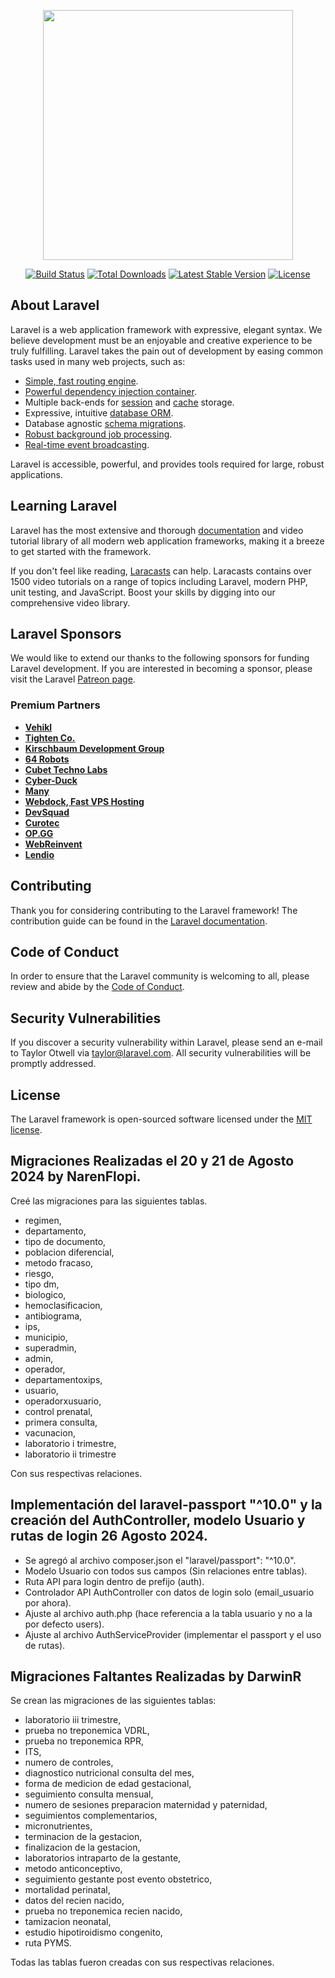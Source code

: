 <p align="center"><a href="https://laravel.com" target="_blank"><img src="https://raw.githubusercontent.com/laravel/art/master/logo-lockup/5%20SVG/2%20CMYK/1%20Full%20Color/laravel-logolockup-cmyk-red.svg" width="400"></a></p>

<p align="center">
<a href="https://travis-ci.org/laravel/framework"><img src="https://travis-ci.org/laravel/framework.svg" alt="Build Status"></a>
<a href="https://packagist.org/packages/laravel/framework"><img src="https://img.shields.io/packagist/dt/laravel/framework" alt="Total Downloads"></a>
<a href="https://packagist.org/packages/laravel/framework"><img src="https://img.shields.io/packagist/v/laravel/framework" alt="Latest Stable Version"></a>
<a href="https://packagist.org/packages/laravel/framework"><img src="https://img.shields.io/packagist/l/laravel/framework" alt="License"></a>
</p>

## About Laravel

Laravel is a web application framework with expressive, elegant syntax. We believe development must be an enjoyable and creative experience to be truly fulfilling. Laravel takes the pain out of development by easing common tasks used in many web projects, such as:

- [Simple, fast routing engine](https://laravel.com/docs/routing).
- [Powerful dependency injection container](https://laravel.com/docs/container).
- Multiple back-ends for [session](https://laravel.com/docs/session) and [cache](https://laravel.com/docs/cache) storage.
- Expressive, intuitive [database ORM](https://laravel.com/docs/eloquent).
- Database agnostic [schema migrations](https://laravel.com/docs/migrations).
- [Robust background job processing](https://laravel.com/docs/queues).
- [Real-time event broadcasting](https://laravel.com/docs/broadcasting).

Laravel is accessible, powerful, and provides tools required for large, robust applications.

## Learning Laravel

Laravel has the most extensive and thorough [documentation](https://laravel.com/docs) and video tutorial library of all modern web application frameworks, making it a breeze to get started with the framework.

If you don't feel like reading, [Laracasts](https://laracasts.com) can help. Laracasts contains over 1500 video tutorials on a range of topics including Laravel, modern PHP, unit testing, and JavaScript. Boost your skills by digging into our comprehensive video library.

## Laravel Sponsors

We would like to extend our thanks to the following sponsors for funding Laravel development. If you are interested in becoming a sponsor, please visit the Laravel [Patreon page](https://patreon.com/taylorotwell).

### Premium Partners

- **[Vehikl](https://vehikl.com/)**
- **[Tighten Co.](https://tighten.co)**
- **[Kirschbaum Development Group](https://kirschbaumdevelopment.com)**
- **[64 Robots](https://64robots.com)**
- **[Cubet Techno Labs](https://cubettech.com)**
- **[Cyber-Duck](https://cyber-duck.co.uk)**
- **[Many](https://www.many.co.uk)**
- **[Webdock, Fast VPS Hosting](https://www.webdock.io/en)**
- **[DevSquad](https://devsquad.com)**
- **[Curotec](https://www.curotec.com/services/technologies/laravel/)**
- **[OP.GG](https://op.gg)**
- **[WebReinvent](https://webreinvent.com/?utm_source=laravel&utm_medium=github&utm_campaign=patreon-sponsors)**
- **[Lendio](https://lendio.com)**

## Contributing

Thank you for considering contributing to the Laravel framework! The contribution guide can be found in the [Laravel documentation](https://laravel.com/docs/contributions).

## Code of Conduct

In order to ensure that the Laravel community is welcoming to all, please review and abide by the [Code of Conduct](https://laravel.com/docs/contributions#code-of-conduct).

## Security Vulnerabilities

If you discover a security vulnerability within Laravel, please send an e-mail to Taylor Otwell via [taylor@laravel.com](mailto:taylor@laravel.com). All security vulnerabilities will be promptly addressed.

## License

The Laravel framework is open-sourced software licensed under the [MIT license](https://opensource.org/licenses/MIT).

## Migraciones Realizadas el 20 y 21 de Agosto 2024 by NarenFlopi.

Creé las migraciones para las siguientes tablas.

- regimen, 
- departamento,
- tipo de documento,
- poblacion diferencial,
- metodo fracaso,
- riesgo,
- tipo dm,
- biologico,
- hemoclasificacion,
- antibiograma,
- ips,
- municipio,
- superadmin,
- admin,
- operador,
- departamentoxips,
- usuario,
- operadorxusuario,
- control prenatal,
- primera consulta,
- vacunacion,
- laboratorio i trimestre,
- laboratorio ii trimestre

Con sus respectivas relaciones.


## Implementación del laravel-passport "^10.0" y la creación del AuthController, modelo Usuario y rutas de login 26 Agosto 2024.

- Se agregó al archivo composer.json el "laravel/passport": "^10.0".
- Modelo Usuario con todos sus campos (Sin relaciones entre tablas).
- Ruta API para login dentro de prefijo (auth).
- Controlador API AuthController con datos de login solo (email_usuario por ahora).
- Ajuste al archivo auth.php (hace referencia a la tabla usuario y no a la por defecto users).
- Ajuste al archivo AuthServiceProvider (implementar el passport y el uso de rutas).

## Migraciones Faltantes Realizadas by DarwinR

Se crean las migraciones de las siguientes tablas:

- laboratorio iii trimestre,
- prueba no treponemica VDRL,
- prueba no treponemica RPR,
- ITS,
- numero de controles, 
- diagnostico nutricional consulta del mes,
- forma de medicion de edad gestacional,
- seguimiento consulta mensual, 
- numero de sesiones preparacion maternidad y paternidad,
- seguimientos complementarios,
- micronutrientes, 
- terminacion de la gestacion,
- finalizacion de la gestacion,
- laboratorios intraparto de la gestante,
- metodo anticonceptivo, 
- seguimiento gestante post evento obstetrico,
- mortalidad perinatal,
- datos del recien nacido, 
- prueba no treponemica recien nacido,
- tamizacion neonatal, 
- estudio hipotiroidismo congenito, 
- ruta PYMS.

Todas las tablas fueron creadas con sus respectivas relaciones.
